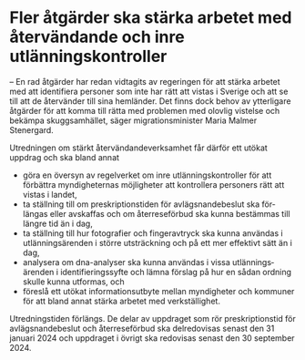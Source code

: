 # Fler åtgärder ska stärka arbetet med återvändande och inre utlänningskontroller

– En rad åtgärder har redan vidtagits av regeringen för att stärka arbetet med att identifiera personer som inte har rätt att vistas i Sverige och att se till att de återvänder till sina hemländer. Det finns dock behov av ytterligare åtgärder för att komma till rätta med problemen med olovlig vistelse och bekämpa skuggsamhället, säger migrations­minister Maria Malmer Stenergard.

Utredningen om stärkt återvändandeverksamhet får därför ett utökat uppdrag och ska bland annat

* göra en översyn av regelverket om inre utlänningskontroller för att förbättra myndigheternas möjligheter att kontrollera personers rätt att vistas i landet,
* ta ställning till om preskriptionstiden för avlägsnandebeslut ska för­längas eller avskaffas och om återreseförbud ska kunna bestämmas till längre tid än i dag,
* ta ställning till hur fotografier och fingeravtryck ska kunna användas i utlänningsärenden i större utsträckning och på ett mer effektivt sätt än i dag,
* analysera om dna-analyser ska kunna användas i vissa utlännings­ärenden i identifieringssyfte och lämna förslag på hur en sådan ordning skulle kunna utformas, och
* föreslå ett utökat informationsutbyte mellan myndigheter och kommuner för att bland annat stärka arbetet med verkställighet.

Utredningstiden förlängs. De delar av uppdraget som rör preskriptionstid för avlägsnandebeslut och återreseförbud ska delredovisas senast den 31 januari 2024 och uppdraget i övrigt ska redovisas senast den 30 september 2024.
